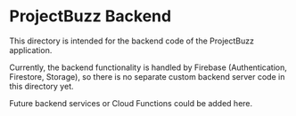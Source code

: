 # ProjectBuzz Backend

This directory is intended for the backend code of the ProjectBuzz application.

Currently, the backend functionality is handled by Firebase (Authentication, Firestore, Storage), so there is no separate custom backend server code in this directory yet.

Future backend services or Cloud Functions could be added here.

